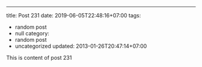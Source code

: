 ---
title: Post 231
date: 2019-06-05T22:48:16+07:00
tags:
  - random post
  - null
category:
  - random post
  - uncategorized
updated: 2013-01-26T20:47:14+07:00

This is content of post 231